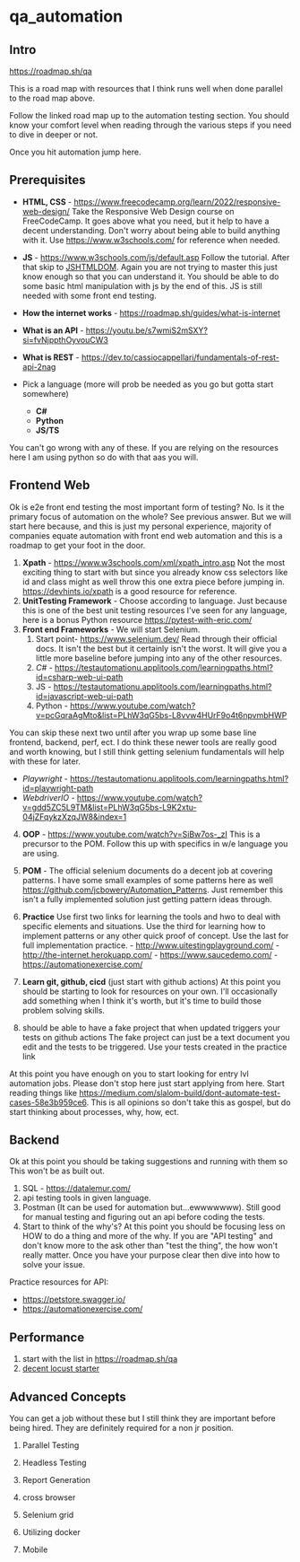 # qa_automation

## Intro
https://roadmap.sh/qa

This is a road map with resources that I think runs well when done parallel to the road map above.

Follow the linked road map up to the automation testing section. You should know your comfort level when reading through the various steps if you need to dive in deeper or not.

Once you hit automation jump here.

## Prerequisites

-  **HTML, CSS** - <https://www.freecodecamp.org/learn/2022/responsive-web-design/>
	  Take the Responsive Web Design course on FreeCodeCamp. It goes above what you need, but it help to have a decent understanding. Don't worry about being able to build anything with it. Use <https://www.w3schools.com/> for reference when needed.

- **JS** - <https://www.w3schools.com/js/default.asp>
	  Follow the tutorial. After that skip to [JSHTMLDOM](https://www.w3schools.com/js/js_htmldom.asp). Again you are not trying to master this just know enough so that you can understand it. You should be able to do some basic html manipulation with js by the end of this. JS is still needed with some front end testing.

- **How the internet works** - <https://roadmap.sh/guides/what-is-internet>
		
- **What is an API** - <https://youtu.be/s7wmiS2mSXY?si=fvNjppthOyvouCW3>
		
- **What is REST** - <https://dev.to/cassiocappellari/fundamentals-of-rest-api-2nag>
		

- Pick a language (more will prob be needed as you go but gotta start somewhere)
	- **C#**
	- **Python**
	- **JS/TS**

You can't go wrong with any of these. If you are relying on the resources here I am using python so do with that aas you will.

## Frontend Web
Ok is e2e front end testing the most important form of testing? No. Is it the primary focus of automation on the whole? See previous answer. But we will start here because, and this is just my personal experience, majority of companies equate automation with front end web automation and this is a roadmap to get your foot in the door. 

1.  **Xpath** - <https://www.w3schools.com/xml/xpath_intro.asp>
		Not the most exciting thing to start with but since you already know css selectors like id and class might as well throw this one extra piece before jumping in. <https://devhints.io/xpath> is a good resource for reference. 
2. **UnitTesting Framework** - Choose according to language. Just because this is one of the best unit testing resources I've seen for any language, here is a bonus Python resource <https://pytest-with-eric.com/> 
3. **Front end Frameworks** - We will start Selenium.
	1. Start point- <https://www.selenium.dev/> Read through their official docs. It isn't the best but it certainly isn't the worst. It will give you a little more baseline before jumping into any of the other resources.
	2. *C#* - <https://testautomationu.applitools.com/learningpaths.html?id=csharp-web-ui-path>
	3. JS - <https://testautomationu.applitools.com/learningpaths.html?id=javascript-web-ui-path>
	4. Python - <https://www.youtube.com/watch?v=pcGqraAgMto&list=PLhW3qG5bs-L8vvw4HUrF9o4t6npvmbHWP>

You can skip these next two until after you wrap up some base line frontend, backend, perf, ect. I do think these newer tools are really good and worth knowing, but I still think getting selenium fundamentals will help with these for later. 

- *Playwright* - <https://testautomationu.applitools.com/learningpaths.html?id=playwright-path>
- *WebdriverIO* - <https://www.youtube.com/watch?v=gdd5ZC5L9TM&list=PLhW3qG5bs-L9K2xtu-04jZFqykzXzqJW8&index=1>

4. **OOP** - <https://www.youtube.com/watch?v=SiBw7os-_zI>
		This is a precursor to the POM. Follow this up with specifics in w/e language you are using.
5. **POM** - The official selenium documents do a decent job at covering patterns. I have some small examples of some patterns here as well <https://github.com/jcbowery/Automation_Patterns>. Just remember this isn't a fully implemented solution just getting pattern ideas through.

6. **Practice**
Use first two links for learning the tools and hwo to deal with specific elements and situations. Use the third for learning how to implement patterns or any other quick proof of concept. Use the last for full implementation practice. 
		- <http://www.uitestingplayground.com/> 
		- <http://the-internet.herokuapp.com/>
		- <https://www.saucedemo.com/>
		- <https://automationexercise.com/>

7. **Learn git, github, cicd** (just start with github actions)
		At this point you should be starting to look for resources on your own. I'll occasionally add something when I think it's worth, but it's time to build those problem solving skills.

8. should be able to have a fake project that when updated triggers your tests on github actions
		The fake project can just be a text document you edit and the tests to be triggered. Use your tests created in the practice link


At this point you have enough on you to start looking for entry lvl automation jobs. Please don't stop here just start applying from here. Start reading things like <https://medium.com/slalom-build/dont-automate-test-cases-58e3b959ce6>. This is all opinions so don't take this as gospel, but do start thinking about processes, why, how, ect.



## Backend
Ok at this point you should be taking suggestions and running with them so This won't be as built out. 

1. SQL - https://datalemur.com/
2. api testing tools in given language. 
3. Postman (It can be used for automation but...ewwwwwww). Still good for manual testing and figuring out an api before coding the tests. 
4. Start to think of the why's? 
		At this point you should be focusing less on HOW to do a thing and more of the why. If you are "API testing" and don't know more to the ask other than "test the thing", the how won't really matter. Once you have your purpose clear then dive into how to solve your issue. 

Practice resources for API:
- <https://petstore.swagger.io/>
- <https://automationexercise.com/>

## Performance
1. start with the list in <https://roadmap.sh/qa>
2. [decent locust starter](https://www.youtube.com/watch?v=q45WwSOC42Q&list=PLJ9A48W0kpRKMCzJARCObgJs3SinOewp5&index=1)

## Advanced Concepts
You can get a job without these but I still think they are important before being hired. They are definitely required for a non jr position. 

1. Parallel Testing

2. Headless Testing

3. Report Generation

4. cross browser

10. Selenium grid

11. Utilizing docker

12. Mobile


